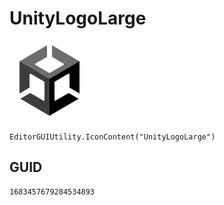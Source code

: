 # UnityLogoLarge
![](/img/UnityLogoLarge.png)

``` CSharp
EditorGUIUtility.IconContent("UnityLogoLarge")
```
## GUID
```
1683457679284534893
```
